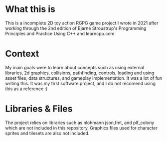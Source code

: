 # What this is
This is a incomplete 2D toy action RGPG game project I wrote in 2021 after working through the 2nd edition of Bjarne Stroustrup's Programming Principles and Practice Using C++ and learncpp.com. 

# Context
My main goals were to learn about concepts such as using external libraries, 2d graphics, collisions, pathfinding, controls, loading and using asset files, data structures, and gameplay implementation.
It was a lot of fun writing this. It was my first software project, and I do not recomend using this as a reference :)

# Libraries & Files
The project relies on libraries such as nlohmann json,fmt, and plf_colony which are not included in this repository.  Graphics files used for character sprites and tilesets are also not included.
